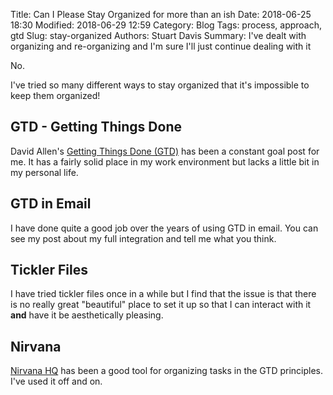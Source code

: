 Title: Can I Please Stay Organized for more than an ish
Date: 2018-06-25 18:30
Modified: 2018-06-29 12:59
Category: Blog
Tags: process, approach, gtd
Slug: stay-organized
Authors: Stuart Davis
Summary: I've dealt with organizing and re-organizing and I'm sure I'll just continue dealing with it

No.

I've tried so many different ways to stay organized that it's impossible to keep them organized!

## GTD - Getting Things Done

David Allen's [Getting Things Done (GTD)] has been a constant goal post for me. It has a fairly solid place in my work environment but lacks a little bit in my personal life.

## GTD in Email

I have done quite a good job over the years of using GTD in email. You can see my post about my full integration and tell me what you think.

## Tickler Files

I have tried tickler files once in a while but I find that the issue is that there is no really great "beautiful" place to set it up so that I can interact with it **and** have it be aesthetically pleasing.

## Nirvana

[Nirvana HQ] has been a good tool for organizing tasks in the GTD principles. I've used it off and on.

[Getting Things Done (GTD)]: http://www.gettingthingsdone.com
[Nirvana HQ]: http://www.nirvanahq.com